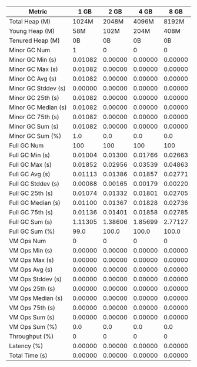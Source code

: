 | Metric | 1 GB | 2 GB | 4 GB | 8 GB |
|------|----|----|----|----|
| Total Heap (M) | 1024M | 2048M | 4096M | 8192M |
| Young Heap (M) | 58M | 102M | 204M | 408M |
| Tenured Heap (M) | 0B | 0B | 0B | 0B |
| Minor GC Num | 1 | 0 | 0 | 0 |
| Minor GC Min (s) | 0.01082 | 0.00000 | 0.00000 | 0.00000 |
| Minor GC Max (s) | 0.01082 | 0.00000 | 0.00000 | 0.00000 |
| Minor GC Avg (s) | 0.01082 | 0.00000 | 0.00000 | 0.00000 |
| Minor GC Stddev (s) | 0.00000 | 0.00000 | 0.00000 | 0.00000 |
| Minor GC 25th (s) | 0.01082 | 0.00000 | 0.00000 | 0.00000 |
| Minor GC Median (s) | 0.01082 | 0.00000 | 0.00000 | 0.00000 |
| Minor GC 75th (s) | 0.01082 | 0.00000 | 0.00000 | 0.00000 |
| Minor GC Sum (s) | 0.01082 | 0.00000 | 0.00000 | 0.00000 |
| Minor GC Sum (%) | 1.0 | 0.0 | 0.0 | 0.0 |
| Full GC Num | 100 | 100 | 100 | 100 |
| Full GC Min (s) | 0.01004 | 0.01300 | 0.01766 | 0.02663 |
| Full GC Max (s) | 0.01852 | 0.02956 | 0.03539 | 0.04863 |
| Full GC Avg (s) | 0.01113 | 0.01386 | 0.01857 | 0.02771 |
| Full GC Stddev (s) | 0.00088 | 0.00165 | 0.00179 | 0.00220 |
| Full GC 25th (s) | 0.01074 | 0.01332 | 0.01801 | 0.02705 |
| Full GC Median (s) | 0.01100 | 0.01367 | 0.01828 | 0.02736 |
| Full GC 75th (s) | 0.01136 | 0.01401 | 0.01858 | 0.02785 |
| Full GC Sum (s) | 1.11305 | 1.38606 | 1.85699 | 2.77127 |
| Full GC Sum (%) | 99.0 | 100.0 | 100.0 | 100.0 |
| VM Ops Num | 0 | 0 | 0 | 0 |
| VM Ops Min (s) | 0.00000 | 0.00000 | 0.00000 | 0.00000 |
| VM Ops Max (s) | 0.00000 | 0.00000 | 0.00000 | 0.00000 |
| VM Ops Avg (s) | 0.00000 | 0.00000 | 0.00000 | 0.00000 |
| VM Ops Stddev (s) | 0.00000 | 0.00000 | 0.00000 | 0.00000 |
| VM Ops 25th (s) | 0.00000 | 0.00000 | 0.00000 | 0.00000 |
| VM Ops Median (s) | 0.00000 | 0.00000 | 0.00000 | 0.00000 |
| VM Ops 75th (s) | 0.00000 | 0.00000 | 0.00000 | 0.00000 |
| VM Ops Sum (s) | 0.00000 | 0.00000 | 0.00000 | 0.00000 |
| VM Ops Sum (%) | 0.0 | 0.0 | 0.0 | 0.0 |
| Throughput (%) | 0 | 0 | 0 | 0 |
| Latency (%) | 0.00000 | 0.00000 | 0.00000 | 0.00000 |
| Total Time (s) | 0.00000 | 0.00000 | 0.00000 | 0.00000 |
